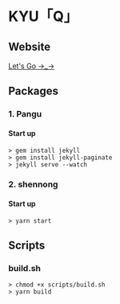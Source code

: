# KYU「Q」

## Website

[Let's Go →_→](https://kyuch4n.github.io/)

## Packages

### 1. Pangu

#### Start up

```shell
> gem install jekyll
> gem install jekyll-paginate
> jekyll serve --watch
```

### 2. shennong

#### Start up

```shell
> yarn start
```

## Scripts

### build.sh

```shell
> chmod +x scripts/build.sh
> yarn build
```
